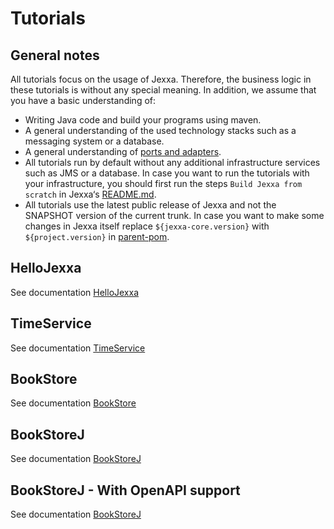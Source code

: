# Tutorials 

## General notes

All tutorials focus on the usage of Jexxa. Therefore, the business logic in these tutorials is without any special meaning. In addition, we assume that you have a basic understanding of: 
*   Writing Java code and build your programs using maven. 
*   A general understanding of the used technology stacks such as a messaging system or a database.
*   A general understanding of [ports and adapters](https://herbertograca.com/2017/11/16/explicit-architecture-01-ddd-hexagonal-onion-clean-cqrs-how-i-put-it-all-together/).
*   All tutorials run by default without any additional infrastructure services such as JMS or a database. In case you want to run the tutorials with your infrastructure, you should first run the steps `Build Jexxa from scratch` in Jexxa‘s [README.md](../README.md).    
*   All tutorials use the latest public release of Jexxa and not the SNAPSHOT version of the current trunk. In case you want to make some changes in Jexxa itself replace `${jexxa-core.version}` with `${project.version}` in [parent-pom](pom.xml).    

## HelloJexxa
See documentation [HelloJexxa](HelloJexxa/)

## TimeService
See documentation [TimeService](TimeService/)

## BookStore
See documentation [BookStore](BookStore/)

## BookStoreJ
See documentation [BookStoreJ](BookStoreJ/)

## BookStoreJ - With OpenAPI support 
See documentation [BookStoreJ](BookStoreJ/README-OPENAPI.md)
